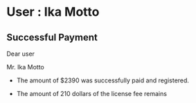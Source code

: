 User : Ika Motto
=============

Successful Payment
---------------------

Dear user

Mr. Ika Motto

* The amount of $2390 was successfully paid and registered.

* The amount of 210 dollars of the license fee remains

  # 
